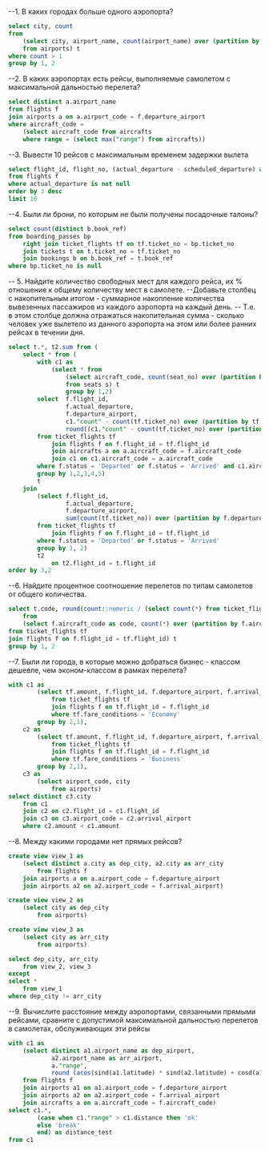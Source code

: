 
--1. В каких городах больше одного аэропорта?
```sql
select city, count
from
	(select city, airport_name, count(airport_name) over (partition by city)
	from airports) t
where count > 1
group by 1, 2
```

--2. В каких аэропортах есть рейсы, выполняемые самолетом с максимальной дальностью перелета?
```sql
select distinct a.airport_name
from flights f 
join airports a on a.airport_code = f.departure_airport
where aircraft_code = 
	(select aircraft_code from aircrafts
	where range = (select max("range") from aircrafts))
```	
	
--3. Вывести 10 рейсов с максимальным временем задержки вылета
```sql		
select flight_id, flight_no, (actual_departure - scheduled_departure) as delay_time
from flights f 
where actual_departure is not null
order by 3 desc
limit 10
```

--4. Были ли брони, по которым не были получены посадочные талоны?
```sql
select count(distinct b.book_ref)
from boarding_passes bp
	right join ticket_flights tf on tf.ticket_no = bp.ticket_no
	join tickets t on t.ticket_no = tf.ticket_no
	join bookings b on b.book_ref = t.book_ref 
where bp.ticket_no is null
```


-- 5. Найдите количество свободных мест для каждого рейса, их % отношение к общему количеству мест в самолете.
--Добавьте столбец с накопительным итогом - суммарное накопление количества вывезенных пассажиров из каждого аэропорта на каждый день.
-- Т.е. в этом столбце должна отражаться накопительная сумма - сколько человек уже вылетело из данного аэропорта на этом или более ранних рейсах в течении дня.
```sql
select t.*, t2.sum from (
	select * from (
		with c1 as
			(select * from
				(select aircraft_code, count(seat_no) over (partition by aircraft_code)
				from seats s) t
				group by 1,2)
		select  f.flight_id,
				f.actual_departure, 
				f.departure_airport, 
				c1."count" - count(tf.ticket_no) over (partition by tf.flight_id) as free_seats,
				round((c1."count" - count(tf.ticket_no) over (partition by tf.flight_id))::numeric / c1."count"::numeric * 100, 2) as percent_free_seats
		from ticket_flights tf 
			join flights f on f.flight_id = tf.flight_id
			join aircrafts a on a.aircraft_code = f.aircraft_code 
			join c1 on c1.aircraft_code = a.aircraft_code
		where f.status = 'Departed' or f.status = 'Arrived' and c1.aircraft_code = f.aircraft_code)	t
		group by 1,2,3,4,5)
		t
	join
		(select f.flight_id,
		   		f.actual_departure, 
		   		f.departure_airport,
		   		sum(count(tf.ticket_no)) over (partition by f.departure_airport, date_trunc('day', f.actual_departure) order by f.actual_departure)
		from ticket_flights tf 
			join flights f on f.flight_id = tf.flight_id
		where f.status = 'Departed' or f.status = 'Arrived'
		group by 1, 2)
		t2
			on t2.flight_id = t.flight_id
order by 3,2
```

--6. Найдите процентное соотношение перелетов по типам самолетов от общего количества.
```sql
select t.code, round(count::numeric / (select count(*) from ticket_flights tf)::numeric * 100, 1) as "percent"
	from
	(select f.aircraft_code as code, count(*) over (partition by f.aircraft_code)
from ticket_flights tf
join flights f on f.flight_id = tf.flight_id) t
group by 1, 2
```

--7. Были ли города, в которые можно  добраться бизнес - классом дешевле, чем эконом-классом в рамках перелета?
```sql
with c1 as 
		(select tf.amount, f.flight_id, f.departure_airport, f.arrival_airport 
			from ticket_flights tf 
			join flights f on tf.flight_id = f.flight_id
			where tf.fare_conditions = 'Economy'
		group by 2,1),
	c2 as
		(select tf.amount, f.flight_id, f.departure_airport, f.arrival_airport
			from ticket_flights tf 
			join flights f on tf.flight_id = f.flight_id
			where tf.fare_conditions = 'Business'
		group by 2,1),
	c3 as 
		(select airport_code, city
			from airports)
select distinct c3.city
	from c1
	join c2 on c2.flight_id = c1.flight_id
	join c3 on c3.airport_code = c2.arrival_airport
	where c2.amount < c1.amount
```		
	
--8. Между какими городами нет прямых рейсов?
```sql	
create view view_1 as
	(select distinct a.city as dep_city, a2.city as arr_city
		from flights f
	join airports a on a.airport_code = f.departure_airport
	join airports a2 on a2.airport_code = f.arrival_airport)

create view view_2 as
	(select city as dep_city
		from airports)

create view view_3 as
	(select city as arr_city
		from airports)

select dep_city, arr_city
	from view_2, view_3
except
select *
	from view_1
where dep_city != arr_city
```

--9. Вычислите расстояние между аэропортами, связанными прямыми рейсами, сравните с допустимой максимальной дальностью перелетов  в самолетах, обслуживающих эти рейсы 
```sql
with c1 as
	(select distinct a1.airport_name as dep_airport,
			a2.airport_name as arr_airport,
			a."range",
			round (acos(sind(a1.latitude) * sind(a2.latitude) + cosd(a1.latitude) * cosd(a2.latitude) * cosd(a1.longitude - a2.longitude))::numeric, 2) * 6371 as distance
	from flights f 
	join airports a1 on a1.airport_code = f.departure_airport
	join airports a2 on a2.airport_code = f.arrival_airport
	join aircrafts a on a.aircraft_code = f.aircraft_code)
select c1.*,
		(case when c1."range" > c1.distance then 'ok'
		else 'break'
		end) as distance_test
from c1
```
